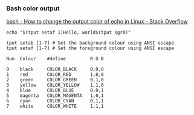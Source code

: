 ### Bash color output


[bash - How to change the output color of echo in Linux - Stack Overflow](https://stackoverflow.com/questions/5947742/how-to-change-the-output-color-of-echo-in-linux)


 

```shell
echo "$(tput setaf 1)Hello, world$(tput sgr0)"

tput setab [1-7] # Set the background colour using ANSI escape
tput setaf [1-7] # Set the foreground colour using ANSI escape

Num  Colour    #define         R G B

0    black     COLOR_BLACK     0,0,0
1    red       COLOR_RED       1,0,0
2    green     COLOR_GREEN     0,1,0
3    yellow    COLOR_YELLOW    1,1,0
4    blue      COLOR_BLUE      0,0,1
5    magenta   COLOR_MAGENTA   1,0,1
6    cyan      COLOR_CYAN      0,1,1
7    white     COLOR_WHITE     1,1,1
```
